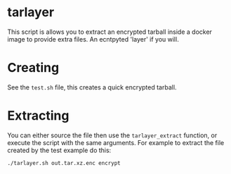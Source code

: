 # tarlayer

This script is allows you to extract an encrypted tarball inside a docker image to provide extra files. An ecntpyted 'layer' if you will.

# Creating

See the `test.sh` file, this creates a quick encrypted tarball.

# Extracting

You can either source the file then use the `tarlayer_extract` function, or execute the script with the same arguments. For example to extract the file created by the test example do this:

    ./tarlayer.sh out.tar.xz.enc encrypt

